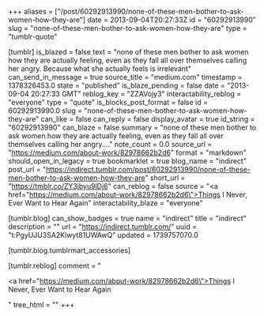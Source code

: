 +++
aliases = ["/post/60292913990/none-of-these-men-bother-to-ask-women-how-they-are"]
date = 2013-09-04T20:27:33Z
id = "60292913990"
slug = "none-of-these-men-bother-to-ask-women-how-they-are"
type = "tumblr-quote"

[tumblr]
is_blazed = false
text = "none of these men bother to ask women how they are actually feeling, even as they fall all over themselves calling her angry. Because what she actually feels is irrelevant"
can_send_in_message = true
source_title = "medium.com"
timestamp = 1378326453.0
state = "published"
is_blaze_pending = false
date = "2013-09-04 20:27:33 GMT"
reblog_key = "ZZAVojy3"
interactability_reblog = "everyone"
type = "quote"
is_blocks_post_format = false
id = 60292913990.0
slug = "none-of-these-men-bother-to-ask-women-how-they-are"
can_like = false
can_reply = false
display_avatar = true
id_string = "60292913990"
can_blaze = false
summary = "none of these men bother to ask women how they are actually feeling, even as they fall all over themselves calling her angry...."
note_count = 0.0
source_url = "https://medium.com/about-work/82978662b2d6"
format = "markdown"
should_open_in_legacy = true
bookmarklet = true
blog_name = "indirect"
post_url = "https://indirect.tumblr.com/post/60292913990/none-of-these-men-bother-to-ask-women-how-they-are"
short_url = "https://tmblr.co/ZY3jbyu9lDj6"
can_reblog = false
source = "<a href=\"https://medium.com/about-work/82978662b2d6\">Things I Never, Ever Want to Hear Again</a>"
interactability_blaze = "everyone"

[tumblr.blog]
can_show_badges = true
name = "indirect"
title = "indirect"
description = ""
url = "https://indirect.tumblr.com/"
uuid = "t:PgyUJU3SA2Klwyt81UWAwQ"
updated = 1739757070.0

[tumblr.blog.tumblrmart_accessories]

[tumblr.reblog]
comment = "<p><a href=\"https://medium.com/about-work/82978662b2d6\">Things I Never, Ever Want to Hear Again</a></p>"
tree_html = ""
+++
